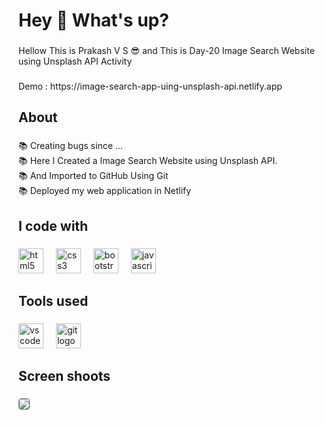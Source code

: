 <h1 align="left">Hey 👋 What's up?</h1>

###

<p align="left">Hellow This is Prakash V S 😎 and This is Day-20 Image Search Website using Unsplash API Activity</p>

###

 <p align="1eft">Demo : https://image-search-app-uing-unsplash-api.netlify.app</p> 
   
###

###

<h2 align="left">About</h2>

###

<p align="left">📚  Creating bugs since ...<br>📚  Here I Created a Image Search Website using Unsplash API.<br>📚  And Imported to GitHub Using Git<br>📚  Deployed my web application in Netlify</p>



<h2 align="left">I code with</h2>

###

<div align="left">
  <img src="https://cdn.jsdelivr.net/gh/devicons/devicon/icons/html5/html5-original.svg" height="40" alt="html5 logo"  />
  <img width="12" />
  <img src="https://cdn.jsdelivr.net/gh/devicons/devicon/icons/css3/css3-original.svg" height="40" alt="css3 logo"  />
  <img width="12" />
  <img src="https://cdn.jsdelivr.net/gh/devicons/devicon/icons/bootstrap/bootstrap-original.svg" height="40" alt="bootstrap logo"  />
  <img width="12" />
  <img src="https://cdn.jsdelivr.net/gh/devicons/devicon/icons/javascript/javascript-original.svg" height="40" alt="javascript logo"  />
</div>

###

<h2 align="left">Tools used</h2>

###

<div align="left">
  <img src="https://img.shields.io/badge/Visual Studio Code-007ACC?logo=visualstudiocode&logoColor=white&style=for-the-badge" height="40" alt="vscode logo"  />
  <img width="12" />
  <img src="https://img.shields.io/badge/Git-F05032?logo=git&logoColor=white&style=for-the-badge" height="40" alt="git logo"  />
</div>

###

<h2 align="left">Screen shoots</h2>

###
<img
  style="border: 1px solid rgba(100, 100, 100, 1); border-radius: 4px; box-shadow: 0px 0px 39px 14px rgba(255, 255, 255, 1);"
  align="left"
  src="https://github.com/Prakash-V-S/Image-Search-App-uing-Unsplash-API/assets/141955456/14890480-80c3-4e8d-86c9-8c94bd4bfd48"
/>
